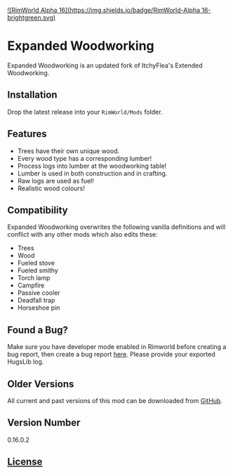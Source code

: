 [![RimWorld Alpha 16](https://img.shields.io/badge/RimWorld-Alpha 16-brightgreen.svg)](http://rimworldgame.com/)

# Expanded Woodworking
Expanded Woodworking is an updated fork of ItchyFlea's Extended Woodworking.

## Installation
Drop the latest release into your `RimWorld/Mods` folder.

## Features
- Trees have their own unique wood.
- Every wood type has a corresponding lumber!
- Process logs into lumber at the woodworking table!
- Lumber is used in both construction and in crafting.
- Raw logs are used as fuel!
- Realistic wood colours!

## Compatibility
Expanded Woodworking overwrites the following vanilla definitions and will conflict with any other mods which also edits these:

- Trees
- Wood
- Fueled stove
- Fueled smithy
- Torch lamp
- Campfire
- Passive cooler
- Deadfall trap
- Horseshoe pin

## Found a Bug?
Make sure you have developer mode enabled in Rimworld before creating a bug report, then create a bug report [here](https://github.com/Qwynn/ExpandedWoodworking/issues). Please provide your exported HugsLib log.

## Older Versions
All current and past versions of this mod can be downloaded from [GitHub](https://github.com/Qwynn/ExpandedWoodworking/releases).

## Version Number
0.16.0.2

## [License](https://creativecommons.org/licenses/by-nc-sa/4.0/)
